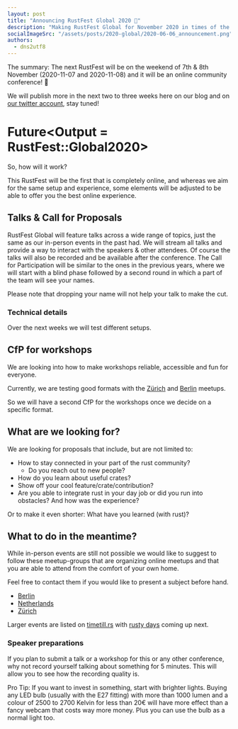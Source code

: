 ```yaml
---
layout: post
title: "Announcing RustFest Global 2020 🎉"
description: "Making RustFest Global for November 2020 in times of the Coronavirus"
socialImageSrc: "/assets/posts/2020-global/2020-06-06_announcement.png"
authors:
  - dns2utf8
---
```


The summary: The next RustFest will be on the weekend of 7th & 8th November (2020-11-07 and 2020-11-08) and it will be an online community conference! 🎉

We will publish more in the next two to three weeks here on our blog and on [our twitter account](https://twitter.com/RustFest), stay tuned!

# Future<Output = RustFest::Global2020>

So, how will it work?

This RustFest will be the first that is completely online, and whereas we aim for the same setup and experience, some elements will be adjusted to be able to offer you the best online experience.

## Talks & Call for Proposals

RustFest Global will feature talks across a wide range of topics, just the same as our in-person events in the past had.
We will stream all talks and provide a way to interact with the speakers & other attendees. Of course the talks will also be recorded and be available after the conference.
The Call for Participation will be similar to the ones in the previous years, where we will start with a blind phase followed by a second round in which a part of the team will see your names.

Please note that dropping your name will not help your talk to make the cut.

### Technical details

Over the next weeks we will test different setups.

## CfP for workshops

We are looking into how to make workshops reliable, accessible and fun for everyone.

Currently, we are testing good formats with the [Zürich](https://www.meetup.com/Rust-Zurich/) and [Berlin](https://berline.rs/) meetups.

So we will have a second CfP for the workshops once we decide on a specific format.

## What are we looking for?

We are looking for proposals that include, but are not limited to:

* How to stay connected in your part of the rust community?
    * Do you reach out to new people?
* How do you learn about useful crates?
* Show off your cool feature/crate/contribution?
* Are you able to integrate rust in your day job or did you run into obstacles? And how was the experience?

Or to make it even shorter: What have you learned (with rust)?
 

## What to do in the meantime?

While in-person events are still not possible we would like to suggest to follow these meetup-groups that are organizing online meetups and that you are able to attend from the comfort of your own home.

Feel free to contact them if you would like to present a subject before hand.

* [Berlin](https://berline.rs/)
* [Netherlands](https://www.meetup.com/Rust-Nederland/)
* [Zürich](https://www.meetup.com/Rust-Zurich/)

Larger events are listed on [timetill.rs](https://timetill.rs/#/) with [rusty days](https://rusty-days.org/) coming up next.

### Speaker preparations

If you plan to submit a talk or a workshop for this or any other conference, why not record yourself talking about something for 5 minutes.
This will allow you to see how the recording quality is.

Pro Tip: If you want to invest in something, start with brighter lights. 
Buying any LED bulb (usually with the E27 fitting) with more than 1000 lumen and a colour of 2500 to 2700 Kelvin for less than 20€ will have more effect than a fancy webcam that costs way more money.
Plus you can use the bulb as a normal light too.

<!--
<div class="card">
    <div class="imgbox" data-frame="/assets/rf-rainbow-ferris.png">
      <img src="/assets/rf-rainbow-ferris.png" alt="RustFest Logo" class="frame">
    </div>

    <section class="infobox" spellcheck="false" contenteditable="">
      <span class="twitter">Save the date: November 7th & 8th</span>
      <span class="speaker" style="margin-right: -10px;font-size: 27px;">RustFest Global</span>
      <span class="title">An online community conference! 🎉</span>
    </section>

    <footer spellcheck="false" contenteditable="">
        RustFest Global 2020&nbsp; ·&nbsp; Nov. 7.-8., Online, Central Europa Timezone&nbsp; ·&nbsp; 2020.rustfest.eu
    </footer>
  </div>
-->
